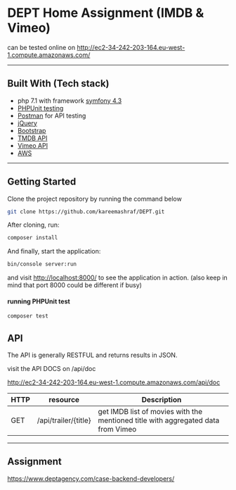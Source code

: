 # DEPT Home Assignment (IMDB & Vimeo)
can be tested online on http://ec2-34-242-203-164.eu-west-1.compute.amazonaws.com/
<hr>

## Built With (Tech stack)

* php 7.1 with framework [symfony 4.3](https://symfony.com/) 
* [PHPUnit testing](https://phpunit.de/)
* [Postman](https://www.getpostman.com/) for API testing
* [jQuery](https://jquery.com/)
* [Bootstrap](https://getbootstrap.com/)
* [TMDB API](https://www.themoviedb.org)
* [Vimeo API](https://developer.vimeo.com/)
* [AWS](https://aws.amazon.com/)

<hr>




## Getting Started

Clone the project repository by running the command below 

```bash
git clone https://github.com/kareemashraf/DEPT.git
```

After cloning, run:

```bash
composer install
```

And finally, start the application:

```bash
bin/console server:run
```

and visit [http://localhost:8000/](http://localhost:8000/) to see the application in action. (also keep in mind that port 8000 could be different if busy)

#### running PHPUnit test

```bash
composer test
```

## API
The API is generally RESTFUL and returns results in JSON.

visit the API DOCS on /api/doc

http://ec2-34-242-203-164.eu-west-1.compute.amazonaws.com/api/doc

|HTTP | resource | Description |
| --- | --- | --- |
| GET | /api/trailer/{title} | get IMDB list of movies with the mentioned title with aggregated data from Vimeo |



<hr>



## Assignment
https://www.deptagency.com/case-backend-developers/
